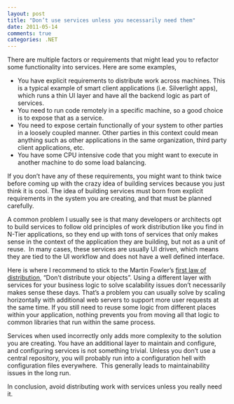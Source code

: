 ```yaml
---
layout: post
title: "Don’t use services unless you necessarily need them"
date: 2011-05-14
comments: true
categories: .NET
---
```


There are multiple factors or requirements that might lead you to
refactor some functionality into services. Here are some examples,

-   You have explicit requirements to distribute work across machines.
    This is a typical example of smart client applications (i.e.
    Silverlight apps), which runs a thin UI layer and have all the
    backend logic as part of services.
-   You need to run code remotely in a specific machine, so a good
    choice is to expose that as a service.  
-   You need to expose certain functionally of your system to other
    parties in a loosely coupled manner. Other parties in this context
    could mean anything such as other applications in the same
    organization, third party client applications, etc.
-   You have some CPU intensive code that you might want to execute in
    another machine to do some load balancing.

If you don’t have any of these requirements, you might want to think
twice before coming up with the crazy idea of building services because
you just think it is cool. The idea of building services must born from
explicit requirements in the system you are creating, and that must be
planned carefully. 

A common problem I usually see is that many developers or architects opt
to build services to follow old principles of work distribution like you
find in N-Tier applications, so they end up with tons of services that
only makes sense in the context of the application they are building,
but not as a unit of reuse.  In many cases, these services are usually
UI driven, which means they are tied to the UI workflow and does not
have a well defined interface.

Here is where I recommend to stick to the Martin Fowler’s [first law of
distribution](http://martinfowler.com/bliki/FirstLaw.html), “Don’t
distribute your objects”. Using a different layer with services for your
business logic to solve scalability issues don’t necessarily makes sense
these days. That’s a problem you can usually solve by scaling
horizontally with additional web servers to support more user requests
at the same time. If you still need to reuse some logic from different
places within your application, nothing prevents you from moving all
that logic to common libraries that run within the same process.

Services when used incorrectly only adds more complexity to the solution
you are creating. You have an additional layer to maintain and
configure, and configuring services is not something trivial. Unless you
don’t use a central repository, you will probably run into a
configuration hell with configuration files everywhere.  This generally
leads to maintainability issues in the long run.

In conclusion, avoid distributing work with services unless you really
need it.

